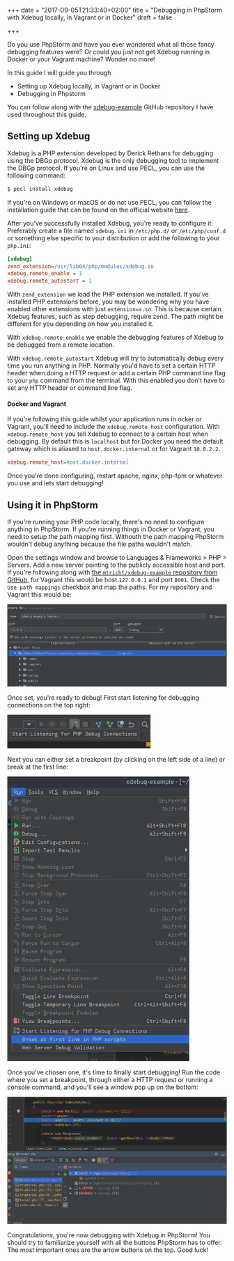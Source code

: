 +++
date = "2017-09-05T21:33:40+02:00"
title = "Debugging in PhpStorm with Xdebug locally, in Vagrant or in Docker"
draft = false

+++

Do you use PhpStorm and have you ever wondered what all those fancy debugging features were? Or could you just not get Xdebug running in Docker or your Vagrant machine? Wonder no more!
<!--more-->

In this guide I will guide you through

- Setting up Xdebug locally, in Vagrant or in Docker
- Debugging in Phpstorm

You can follow along with the [xdebug-example](https://github.com/mtricht/xdebug-example) GitHub repository I have used throughout this guide.

## Setting up Xdebug

Xdebug is a PHP extension developed by Derick Rethans for debugging using the DBGp protocol. Xdebug is the only debugging tool to implement the DBGp protocol. If you're on Linux and use PECL, you can use the following command:

~~~sh
$ pecl install xdebug
~~~

If you're on Windows or macOS or do not use PECL, you can follow the installation guide that can be found on the official website [here](https://xdebug.org/docs/install).

After you've successfully installed Xdebug, you're ready to configure it. Preferably create a file named `xdebug.ini` in `/etc/php.d/` or `/etc/php/conf.d` or something else specific to your distribution or add the following to your `php.ini`:

~~~ini
[xdebug]
zend_extension=/usr/lib64/php/modules/xdebug.so
xdebug.remote_enable = 1
xdebug.remote_autostart = 1
~~~

With `zend_extension` we load the PHP extension we installed. If you've installed PHP extensions before, you may be wondering why you have enabled other extensions  with just `extension=x.so`. This is because certain Xdebug features, such as step debugging, require zend. The path might be different for you depending on how you installed it.

With `xdebug.remote_enable` we enable the debugging features of Xdebug to be debugged from a remote location.

With `xdebug.remote_autostart` Xdebug will try to automatically debug every time you run anything in PHP. Normally you'd have to set a certain HTTP header when doing a HTTP request or add a certain PHP command line flag to your `php` command from the terminal. With this enabled you don't have to set any HTTP header or command line flag.

#### Docker and Vagrant
If you're following this guide whilst your application runs in ocker or Vagrant, you'll need to include the `xdebug.remote_host` configuration. With `xdebug.remote_host` you tell Xdebug to connect to a certain host when debugging. By default this is `localhost` but for Docker you need the default gateway which is aliased to `host.docker.internal` or for Vagrant `10.0.2.2`.  

~~~ini
xdebug.remote_host=host.docker.internal
~~~

Once you're done configuring, restart apache, nginx, php-fpm or whatever you use and lets start debugging!

## Using it in PhpStorm

If you're running your PHP code locally, there's no need to configure anything in PhpStorm. If you're running things in Docker or Vagrant, you need to setup the path mapping first. Withouth the path mapping PhpStorm wouldn't debug anything because the file paths wouldn't match.

Open the settings window and browse to Languages & Frameworks > PHP > Servers. Add a new server pointing to the publicly accessible host and port. If you're following along with [the `mtricht/xdebug-example` repository from GitHub](https://github.com/mtricht/xdebug-example), for Vagrant this would be host `127.0.0.1` and port `8001`. Check the `Use path mappings` checkbox and map the paths. For my repository and Vagrant this would be:

![PhpStorm server configuration](/images/phpstorm-server.png)

Once set, you're ready to debug! First start listening for debugging connections on the top right:

![PhpStorm start debugging](/images/phpstorm-start-debugging.png)

Next you can either set a breakpoint (by clicking on the left side of a line) or break at the first line:

![PhpStorm break first line](/images/phpstorm-break-first-line.png)

Once you've chosen one, it's time to finally start debugging! Run the code where you set a breakpoint, through either a HTTP request or running a console command, and you'll see a window pop up on the bottom:

![Phpstorm debugging](/images/phpstorm-debugging.png)

Congratulations, you're now debugging with Xdebug in PhpStorm! You should try to familiarize yourself with all the buttons PhpStorm has to offer. The most important ones are the arrow buttons on the top. Good luck!
